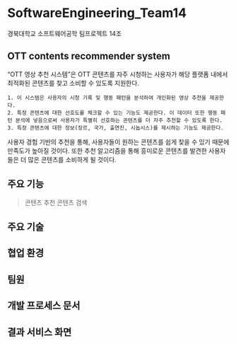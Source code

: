 # SoftwareEngineering_Team14
경북대학교 소프트웨어공학 팀프로젝트 14조

## OTT contents recommender system
  “OTT 영상 추천 시스템”은 OTT 콘텐츠를 자주 시청하는 사용자가 해당 플랫폼 내에서 최적화된 콘텐츠를 찾고 소비할 수 있도록 지원한다.
    
    1. 이 시스템은 사용자의 시청 기록 및 행동 패턴을 분석하여 개인화된 영상 추천을 제공한다.
    2. 특정 콘텐츠에 대한 선호도를 체크할 수 있는 기능도 제공한다. 이 데이터 또한 행동 패턴 분석에 넣음으로써 사용자가 특별히 선호하는 콘텐츠를 더 자주 추천할 수 있도록 한다.
    3. 특정 콘텐츠에 대한 정보(장르, 국가, 출연진, 시놉시스)를 제시하는 기능도 제공한다.
  
  사용자 경험 기반의 추천을 통해, 사용자들이 원하는 콘텐츠를 쉽게 찾을 수 있기 때문에 만족도가 높아질 것이다. 또한 추천 알고리즘을 통해 흥미로운 콘텐츠를 발견한 사용자들은 더 많은 콘텐츠를 소비하게 될 것이다.

## 주요 기능
> 콘텐츠 추천
> 콘텐츠 검색

## 주요 기술


## 협업 환경


## 팀원


## 개발 프로세스 문서


## 결과 서비스 화면
